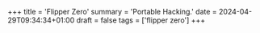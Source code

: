 +++
title = 'Flipper Zero'
summary = 'Portable Hacking.'
date = 2024-04-29T09:34:34+01:00
draft = false
tags = ['flipper zero']
+++
